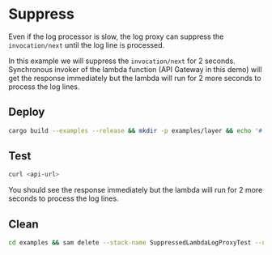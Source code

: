 # Suppress

Even if the log processor is slow, the log proxy can suppress the `invocation/next` until the log line is processed.

In this example we will suppress the `invocation/next` for 2 seconds. Synchronous invoker of the lambda function (API Gateway in this demo) will get the response immediately but the lambda will run for 2 more seconds to process the log lines.

## Deploy

```bash
cargo build --examples --release && mkdir -p examples/layer && echo '#!/bin/bash' > examples/layer/entry.sh && echo 'env AWS_LAMBDA_RUNTIME_API=127.0.0.1:3000 env -u _LAMBDA_TELEMETRY_LOG_FD "$@" 2>&1 | /opt/suppress' >> examples/layer/entry.sh && chmod +x examples/layer/entry.sh && cp target/release/examples/suppress examples/layer && cd examples && sam build -t suppress.yaml && sam deploy -t suppress.yaml --stack-name SuppressedLambdaLogProxyTest --resolve-s3 --capabilities CAPABILITY_IAM && cd ..
```

## Test

```bash
curl <api-url>
```

You should see the response immediately but the lambda will run for 2 more seconds to process the log lines.

## Clean

```bash
cd examples && sam delete --stack-name SuppressedLambdaLogProxyTest --no-prompts && cd .. && rm -rf examples/layer && rm -rf examples/.aws-sam
```
